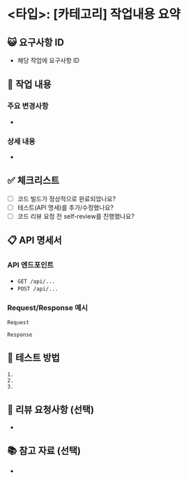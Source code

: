 # <타입>: [카테고리] 작업내용 요약
<!-- ex) Feat: [Auth] 로그인 API 구현 -->

## 😺 요구사항 ID
- 해당 작업에 요구사항 ID
<!-- ex) REQ-0001, REQ-0002 등 -->

## 🎯 작업 내용
<!-- 이번 PR에서 작업한 내용을 간단히 설명해주세요 -->

### 주요 변경사항

-

### 상세 내용

-

## ✅ 체크리스트
<!-- 아래 항목을 확인하고 체크해주세요 -->
- [ ] 코드 빌드가 정상적으로 완료되었나요?
- [ ] 테스트(API 명세)를 추가/수정했나요?
- [ ] 코드 리뷰 요청 전 self-review를 진행했나요?

## 📋 API 명세서
<!-- REST Docs로 생성한 API 명세서 작성 또는 스크린샷을 첨부해주세요 -->

### API 엔드포인트
- `GET /api/...`
- `POST /api/...`

### Request/Response 예시
```
Request

Response

```

## 🧪 테스트 방법
<!-- 리뷰어가 변경사항을 테스트할 수 있는 방법을 작성해주세요 -->
```
1.
2.
3.
```

## 💬 리뷰 요청사항 (선택)
<!-- 특별히 리뷰받고 싶은 부분이나 고민되는 부분을 작성해주세요 -->
-

## 📚 참고 자료 (선택)
<!-- 참고한 문서나 자료가 있다면 링크를 첨부해주세요 -->
-